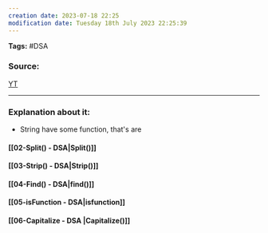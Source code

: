 ```yaml
---
creation date: 2023-07-18 22:25
modification date: Tuesday 18th July 2023 22:25:39
---
```


**Tags:** #DSA 

### Source:
[YT](https://www.youtube.com/watch?v=QyM6bq5JzmU)

--------------------------------------

### Explanation about it:

* String have some function, that's are

#### [[02-Split() - DSA|Split()]]

#### [[03-Strip() - DSA|Strip()]]

#### [[04-Find() - DSA|find()]]

#### [[05-isFunction - DSA|isfunction]]

#### [[06-Capitalize - DSA |Capitalize()]]





